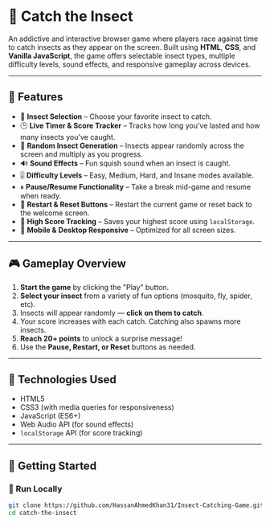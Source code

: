 # 🐞 Catch the Insect

An addictive and interactive browser game where players race against time to catch insects as they appear on the screen. Built using **HTML**, **CSS**, and **Vanilla JavaScript**, the game offers selectable insect types, multiple difficulty levels, sound effects, and responsive gameplay across devices.

---

## 🌟 Features

- 🔘 **Insect Selection** – Choose your favorite insect to catch.
- 🕒 **Live Timer & Score Tracker** – Tracks how long you've lasted and how many insects you've caught.
- 🐜 **Random Insect Generation** – Insects appear randomly across the screen and multiply as you progress.
- 🔊 **Sound Effects** – Fun squish sound when an insect is caught.
- 🎚 **Difficulty Levels** – Easy, Medium, Hard, and Insane modes available.
- ⏸ **Pause/Resume Functionality** – Take a break mid-game and resume when ready.
- 🔁 **Restart & Reset Buttons** – Restart the current game or reset back to the welcome screen.
- 💾 **High Score Tracking** – Saves your highest score using `localStorage`.
- 📱 **Mobile & Desktop Responsive** – Optimized for all screen sizes.

---

## 🎮 Gameplay Overview

1. **Start the game** by clicking the "Play" button.
2. **Select your insect** from a variety of fun options (mosquito, fly, spider, etc).
3. Insects will appear randomly — **click on them to catch**.
4. Your score increases with each catch. Catching also spawns more insects.
5. **Reach 20+ points** to unlock a surprise message!
6. Use the **Pause, Restart, or Reset** buttons as needed.


---

## 🧰 Technologies Used

- HTML5
- CSS3 (with media queries for responsiveness)
- JavaScript (ES6+)
- Web Audio API (for sound effects)
- `localStorage` API (for score tracking)

---

## 🚀 Getting Started

### 🔧 Run Locally

```bash
git clone https://github.com/HassanAhmedKhan31/Insect-Catching-Game.git
cd catch-the-insect
